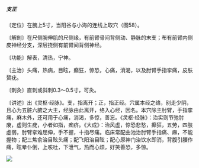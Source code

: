 ##### 支正

〔定位〕在腕上5寸，当阳谷与小海的连线上取穴（图58）。

〔解剖〕在尺侧腕伸肌的尺侧缘，有前臂骨间背侧动、静脉的末支；布有前臂内侧皮神经分支，深层挠侧有前臂间背侧神经。

〔功能〕解表，清热，宁神。

〔主治〕头痛，热病，目眩，癫狂，惊恐，心痛，消渴，以及肘臂手指挛痛，皮肤赘疣。

〔刺灸〕直刺或斜刺0.3～0.5寸，可灸。

〔讲述〕出《灵枢·经脉》。支，指离开；正，指正经。穴属本经之络，别走少阴，且心为五脏六腑之大主，经脉由此离开，络入心经，因名。本穴除主肘臂，手指挛痛，麻木外，还可用于心痛，消渴，多惊，善忘。《灵枢·经脉》：治实则节弛肘废，虚则生疣，小者如指，痂疥。《大成》：治风虚，惊恐悲愁，癫狂，五劳，四肢虚弱，肘臂挛难屈伸，手不握，十指尽痛。临床常配曲池治肘臂手指痛、麻，不能握物；配三焦俞治目眩头痛；配飞阳治目眩；配心原神门治饮水即消，背腹引腰作痛，眩晕仆倒，上咳吐，下泄气，热而心烦，好笑善恐，多惊。

![](./img/图58.jpg)
